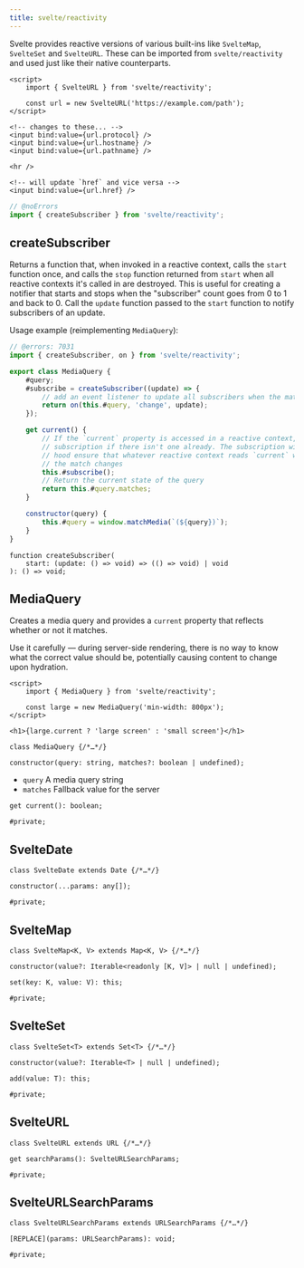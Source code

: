 ```yaml
---
title: svelte/reactivity
---
```


Svelte provides reactive versions of various built-ins like `SvelteMap`, `SvelteSet` and `SvelteURL`. These can be imported from `svelte/reactivity` and used just like their native counterparts.

```svelte
<script>
	import { SvelteURL } from 'svelte/reactivity';

	const url = new SvelteURL('https://example.com/path');
</script>

<!-- changes to these... -->
<input bind:value={url.protocol} />
<input bind:value={url.hostname} />
<input bind:value={url.pathname} />

<hr />

<!-- will update `href` and vice versa -->
<input bind:value={url.href} />
```



```js
// @noErrors
import { createSubscriber } from 'svelte/reactivity';
```

## createSubscriber

Returns a function that, when invoked in a reactive context, calls the `start` function once,
and calls the `stop` function returned from `start` when all reactive contexts it's called in
are destroyed. This is useful for creating a notifier that starts and stops when the
"subscriber" count goes from 0 to 1 and back to 0. Call the `update` function passed to the
`start` function to notify subscribers of an update.

Usage example (reimplementing `MediaQuery`):

```js
// @errors: 7031
import { createSubscriber, on } from 'svelte/reactivity';

export class MediaQuery {
	#query;
	#subscribe = createSubscriber((update) => {
		// add an event listener to update all subscribers when the match changes
		return on(this.#query, 'change', update);
	});

	get current() {
		// If the `current` property is accessed in a reactive context, start a new
		// subscription if there isn't one already. The subscription will under the
		// hood ensure that whatever reactive context reads `current` will rerun when
		// the match changes
		this.#subscribe();
		// Return the current state of the query
		return this.#query.matches;
	}

	constructor(query) {
		this.#query = window.matchMedia(`(${query})`);
	}
}
```

<div class="ts-block">

```dts
function createSubscriber(
	start: (update: () => void) => (() => void) | void
): () => void;
```

</div>



## MediaQuery

Creates a media query and provides a `current` property that reflects whether or not it matches.

Use it carefully — during server-side rendering, there is no way to know what the correct value should be, potentially causing content to change upon hydration.

```svelte
<script>
	import { MediaQuery } from 'svelte/reactivity';

	const large = new MediaQuery('min-width: 800px');
</script>

<h1>{large.current ? 'large screen' : 'small screen'}</h1>
```

<div class="ts-block">

```dts
class MediaQuery {/*…*/}
```

<div class="ts-block-property">

```dts
constructor(query: string, matches?: boolean | undefined);
```

<div class="ts-block-property-details">

<div class="ts-block-property-bullets">

- `query` A media query string
- `matches` Fallback value for the server

</div>

</div>
</div>

<div class="ts-block-property">

```dts
get current(): boolean;
```

<div class="ts-block-property-details"></div>
</div>

<div class="ts-block-property">

```dts
#private;
```

<div class="ts-block-property-details"></div>
</div></div>

## SvelteDate

<div class="ts-block">

```dts
class SvelteDate extends Date {/*…*/}
```

<div class="ts-block-property">

```dts
constructor(...params: any[]);
```

<div class="ts-block-property-details"></div>
</div>

<div class="ts-block-property">

```dts
#private;
```

<div class="ts-block-property-details"></div>
</div></div>

## SvelteMap

<div class="ts-block">

```dts
class SvelteMap<K, V> extends Map<K, V> {/*…*/}
```

<div class="ts-block-property">

```dts
constructor(value?: Iterable<readonly [K, V]> | null | undefined);
```

<div class="ts-block-property-details"></div>
</div>

<div class="ts-block-property">

```dts
set(key: K, value: V): this;
```

<div class="ts-block-property-details"></div>
</div>

<div class="ts-block-property">

```dts
#private;
```

<div class="ts-block-property-details"></div>
</div></div>

## SvelteSet

<div class="ts-block">

```dts
class SvelteSet<T> extends Set<T> {/*…*/}
```

<div class="ts-block-property">

```dts
constructor(value?: Iterable<T> | null | undefined);
```

<div class="ts-block-property-details"></div>
</div>

<div class="ts-block-property">

```dts
add(value: T): this;
```

<div class="ts-block-property-details"></div>
</div>

<div class="ts-block-property">

```dts
#private;
```

<div class="ts-block-property-details"></div>
</div></div>

## SvelteURL

<div class="ts-block">

```dts
class SvelteURL extends URL {/*…*/}
```

<div class="ts-block-property">

```dts
get searchParams(): SvelteURLSearchParams;
```

<div class="ts-block-property-details"></div>
</div>

<div class="ts-block-property">

```dts
#private;
```

<div class="ts-block-property-details"></div>
</div></div>

## SvelteURLSearchParams

<div class="ts-block">

```dts
class SvelteURLSearchParams extends URLSearchParams {/*…*/}
```

<div class="ts-block-property">

```dts
[REPLACE](params: URLSearchParams): void;
```

<div class="ts-block-property-details"></div>
</div>

<div class="ts-block-property">

```dts
#private;
```

<div class="ts-block-property-details"></div>
</div></div>


